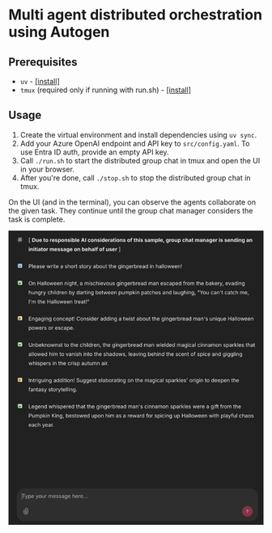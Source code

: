 # Multi agent distributed orchestration using Autogen

## Prerequisites

- `uv` - [[install]](https://docs.astral.sh/uv/getting-started/installation/)
- `tmux` (required only if running with run.sh) - [[install]](https://github.com/tmux/tmux?tab=readme-ov-file#installation)

## Usage

1. Create the virtual environment and install dependencies using `uv sync`.
2. Add your Azure OpenAI endpoint and API key to `src/config.yaml`. To use Entra ID auth, provide an empty API key.
3. Call `./run.sh` to start the distributed group chat in tmux and open the UI in your browser.
4. After you're done, call `./stop.sh` to stop the distributed group chat in tmux.

On the UI (and in the terminal), you can observe the agents collaborate on the given task.
They continue until the group chat manager considers the task is complete.

![Example UI](example_generation.png)
